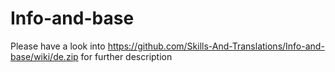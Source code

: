 # Info-and-base
Please have a look into https://github.com/Skills-And-Translations/Info-and-base/wiki/de.zip for further description
